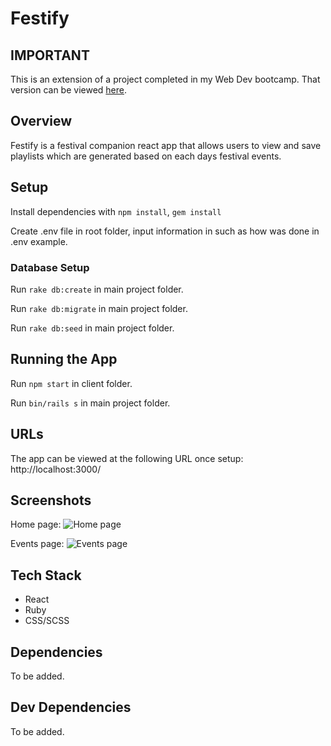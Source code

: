 # Festify
## IMPORTANT
This is an extension of a project completed in my Web Dev bootcamp. That version can be viewed [here](https://github.com/youthbazzy/festify).

## Overview
Festify is a festival companion react app that allows users to view and save playlists which are generated based on each days festival events.

## Setup

Install dependencies with `npm install`, `gem install`

Create .env file in root folder, input information in such as how was done in .env example.

### Database Setup
Run `rake db:create` in main project folder.

Run `rake db:migrate` in main project folder.

Run `rake db:seed` in main project folder.


## Running the App 
Run `npm start` in client folder.

Run `bin/rails s` in main project folder.

## URLs
The app can be viewed at the following URL once setup:
http://localhost:3000/

## Screenshots
Home page:
![Home page](https://github.com/youthbazzy/festify/blob/master/screenshots/home.png?raw=true)

Events page:
![Events page](https://github.com/youthbazzy/festify/blob/master/screenshots/event.png?raw=true)

## Tech Stack 
- React 
- Ruby
- CSS/SCSS

## Dependencies
To be added. 

## Dev Dependencies 
To be added.
